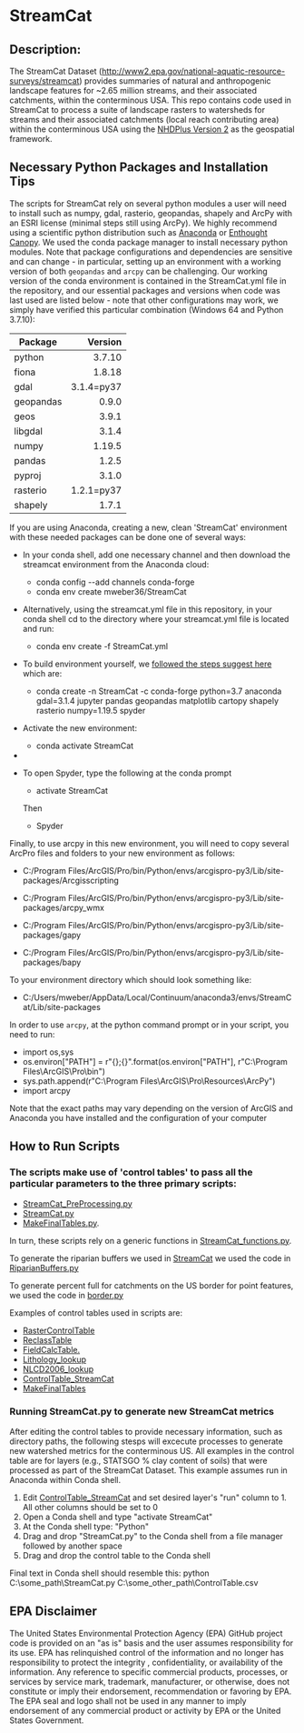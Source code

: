 # StreamCat

## Description: 
The StreamCat Dataset (http://www2.epa.gov/national-aquatic-resource-surveys/streamcat) provides summaries of natural and anthropogenic landscape features for ~2.65 million streams, and their associated catchments, within the conterminous USA. This repo contains code used in StreamCat to process a suite of landscape rasters to watersheds for streams and their associated catchments (local reach contributing area) within the conterminous USA using the [NHDPlus Version 2](http://www.horizon-systems.com/NHDPlus/NHDPlusV2_data.php) as the geospatial framework.

## Necessary Python Packages and Installation Tips
The scripts for StreamCat rely on several python modules a user will need to install such as numpy, gdal, rasterio, geopandas, shapely and ArcPy with an ESRI license (minimal steps still using ArcPy).  We highly recommend using a scientific python distribution such as [Anaconda](https://www.continuum.io/downloads) or [Enthought Canopy](https://www.enthought.com/products/canopy/).  We used the conda package manager to install necessary python modules. Note that package configurations and dependencies are sensitive and can change - in particular, setting up an environment with a working version of both `geopandas` and `arcpy` can be challenging. Our working version of the conda environment is contained in the StreamCat.yml file in the repository, and our essential packages and versions when code was last used are listed below - note that other configurations may work, we simply have verified this particular combination (Windows 64 and Python 3.7.10):

| Package       | Version       | 
| ------------- |--------------:|
| python        | 3.7.10        | 
| fiona         | 1.8.18        | 
| gdal          | 3.1.4=py37    | 
| geopandas     | 0.9.0         |  
| geos          | 3.9.1         |
| libgdal       | 3.1.4         |
| numpy         | 1.19.5        |
| pandas        | 1.2.5         |
| pyproj        | 3.1.0         |
| rasterio      | 1.2.1=py37    |
| shapely       | 1.7.1         |

If you are using Anaconda, creating a new, clean 'StreamCat' environment with these needed packages can be done one of several ways:

* In your conda shell, add one necessary channel and then download the streamcat environment from the Anaconda cloud:
  + conda config --add channels conda-forge
  + conda env create mweber36/StreamCat
  
* Alternatively, using the streamcat.yml file in this repository, in your conda shell cd to the directory where your streamcat.yml file is located and run:
  + conda env create -f StreamCat.yml
  
* To build environment yourself, we [followed the steps suggest here](https://www.e-education.psu.edu/geog489/node/2348) which are:
  + conda create -n StreamCat -c conda-forge python=3.7 anaconda gdal=3.1.4  jupyter pandas geopandas matplotlib cartopy shapely rasterio numpy=1.19.5 spyder

* Activate the new environment:

  + conda activate StreamCat

* 
* To open Spyder, type the following at the conda prompt
  + activate StreamCat
  
  Then

  + Spyder

Finally, to use arcpy in this new environment, you will need to copy several ArcPro files and folders to your new environment as follows:

+ C:/Program Files/ArcGIS/Pro/bin/Python/envs/arcgispro-py3/Lib/site-packages/Arcgisscripting 

+ C:/Program Files/ArcGIS/Pro/bin/Python/envs/arcgispro-py3/Lib/site-packages/arcpy_wmx

+ C:/Program Files/ArcGIS/Pro/bin/Python/envs/arcgispro-py3/Lib/site-packages/gapy

+ C:/Program Files/ArcGIS/Pro/bin/Python/envs/arcgispro-py3/Lib/site-packages/bapy

To your environment directory which should look something like:

+ C:/Users/mweber/AppData/Local/Continuum/anaconda3/envs/StreamCat/Lib/site-packages

In order to use `arcpy`, at the python command prompt or in your script, you need to run:

+ import os,sys
+ os.environ["PATH"] = r"{};{}".format(os.environ["PATH"], r"C:\Program Files\ArcGIS\Pro\bin")
+ sys.path.append(r"C:\Program Files\ArcGIS\Pro\Resources\ArcPy")
+ import arcpy

Note that the exact paths may vary depending on the version of ArcGIS and Anaconda you have installed and the configuration of your computer

## How to Run Scripts
### The scripts make use of 'control tables' to pass all the particular parameters to the three primary scripts: 

+ [StreamCat_PreProcessing.py](https://github.com/USEPA/StreamCat/blob/master/StreamCat_PreProcessing.py)
+ [StreamCat.py](https://github.com/USEPA/StreamCat/blob/master/StreamCat.py)
+ [MakeFinalTables.py](https://github.com/USEPA/StreamCat/blob/master/StreamCat_functions.py).  

In turn, these scripts rely on a generic functions in [StreamCat_functions.py](https://github.com/USEPA/StreamCat/blob/master/StreamCat_functions.py). 

To generate the riparian buffers we used in [StreamCat](ftp://newftp.epa.gov/EPADataCommons/ORD/NHDPlusLandscapeAttributes/StreamCat/Documentation/ReadMe.html) we used the code in [RiparianBuffers.py](https://github.com/USEPA/StreamCat/blob/master/RiparianBuffer.py) 

To generate percent full for catchments on the US border for point features, we used the code in [border.py](https://github.com/USEPA/StreamCat/blob/master/border.py)

Examples of control tables used in scripts are:
+ [RasterControlTable](https://github.com/USEPA/StreamCat/blob/master/RasterControlTable.csv)
+ [ReclassTable](https://github.com/USEPA/StreamCat/blob/master/ReclassTable.csv)
+ [FieldCalcTable.](https://github.com/USEPA/StreamCat/blob/master/FieldCalcTable.csv)
+ [Lithology_lookup](https://github.com/USEPA/StreamCat/blob/master/Lithology_lookup.csv)
+ [NLCD2006_lookup](https://github.com/USEPA/StreamCat/blob/master/NLCD2006_lookup.csv)
+ [ControlTable_StreamCat](https://github.com/USEPA/StreamCat/blob/master/ControlTable_StreamCat.csv)
+ [MakeFinalTables](https://github.com/USEPA/StreamCat/blob/master/MakeFinalTables.csv)

### Running StreamCat.py to generate new StreamCat metrics

After editing the control tables to provide necessary information, such as directory paths, the following stesps will excecute processes to generate new watershed metrics for the conterminous US. All examples in the control table are for layers (e.g., STATSGO % clay content of soils) that were processed as part of the StreamCat Dataset. This example assumes run in Anaconda within Conda shell.

1. Edit [ControlTable_StreamCat](https://github.com/USEPA/StreamCat/blob/master/ControlTable_StreamCat.csv) and set desired layer's "run" column to 1. All other columns should be set to 0
2. Open a Conda shell and type "activate StreamCat" 
3. At the Conda shell type: "Python<space>"
4. Drag and drop "StreamCat.py" to the Conda shell from a file manager followed by another space
5. Drag and drop the control table to the Conda shell

Final text in Conda shell should resemble this: python C:\some_path\StreamCat.py  C:\some_other_path\ControlTable.csv


## EPA Disclaimer
The United States Environmental Protection Agency (EPA) GitHub project code is provided on an "as is" basis and the user assumes responsibility for its use.  EPA has relinquished control of the information and no longer has responsibility to protect the integrity , confidentiality, or availability of the information.  Any reference to specific commercial products, processes, or services by service mark, trademark, manufacturer, or otherwise, does not constitute or imply their endorsement, recommendation or favoring by EPA.  The EPA seal and logo shall not be used in any manner to imply endorsement of any commercial product or activity by EPA or the United States Government.
